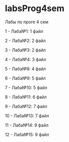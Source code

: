 # labsProg4sem
Лабы по проге 4 сем

1 - Лаба№1: 1 файл

2 - Лаба№2: 2 файл

3 - Лаба№3: 2 файл

4 - Лаба№4: 3 файл

5 - Лаба№8: 4 файл

6 - Лаба№9: 5 файл

7 - Лаба№10: 5 файл

8 - Лаба№11: 6 файл

9 - Лаба№12: 7 файл

10 - Лаба№13: 7 файл

11 - Лаба№14: 9 файл

12 - Лаба№15: 9 файл
